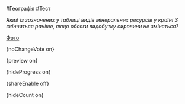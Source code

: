 #Географія #Тест

*Який із зазначених у таблиці видів мінеральних ресурсів у країні S скінчиться раніше, якщо обсяги видобутку сировини не зміняться?*

[Фото](https://zno.osvita.ua//doc/images/znotest/29/2928/37.jpg)

{noChangeVote on}

{preview on}

{hideProgress on}

{shareEnable off}

{hideCount on}

